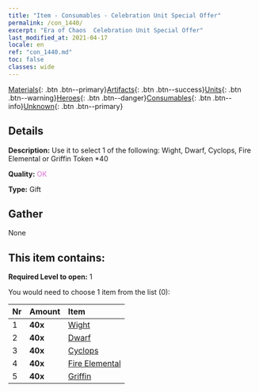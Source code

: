 ```yaml
---
title: "Item - Consumables - Celebration Unit Special Offer"
permalink: /con_1440/
excerpt: "Era of Chaos  Celebration Unit Special Offer"
last_modified_at: 2021-04-17
locale: en
ref: "con_1440.md"
toc: false
classes: wide
---
```

 [Materials](/Items/){: .btn .btn--primary}[Artifacts](/Items/Artifacts/){: .btn .btn--success}[Units](/Items/Units/){: .btn .btn--warning}[Heroes](/Items/Heroes/){: .btn .btn--danger}[Consumables](/Items/Consumables/){: .btn .btn--info}[Unknown](/Items/Unknown/){: .btn .btn--primary}

## Details
 **Description:** Use it to select 1 of the following: Wight, Dwarf, Cyclops, Fire Elemental or Griffin Token *40

 **Quality:** <span style="color: #DA70D6">OK</span>

 **Type:** Gift

## Gather

  None

## This item contains:

 **Required Level to open:** 1

 You would need to choose 1 item from the list (0):

  | Nr | Amount |     Item    |
  |:---|:-------|:------------|
  | 1 |  **40x** | [Wight](/Items/unt_210/) |  | 
  | 2 |  **40x** | [Dwarf](/Items/unt_200/) |  | 
  | 3 |  **40x** | [Cyclops](/Items/unt_222/) |  | 
  | 4 |  **40x** | [Fire Elemental](/Items/unt_265/) |  | 
  | 5 |  **40x** | [Griffin](/Items/unt_192/) |  | 
